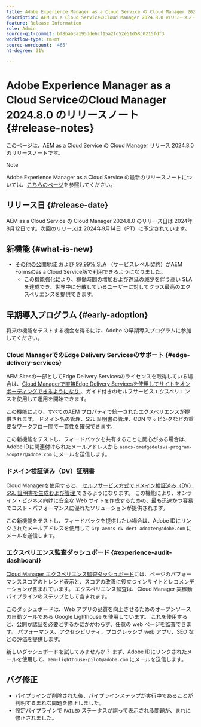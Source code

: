 ```yaml
---
title: Adobe Experience Manager as a Cloud Service の Cloud Manager 2024.8.0 のリリースノート
description: AEM as a Cloud ServiceのCloud Manager 2024.8.0 のリリースノートについて説明します。
feature: Release Information
role: Admin
source-git-commit: bf8bab5a195dde6cf15a2fd52e51d58c0215fdf3
workflow-type: tm+mt
source-wordcount: '465'
ht-degree: 31%

---
```



# Adobe Experience Manager as a Cloud ServiceのCloud Manager 2024.8.0 のリリースノート {#release-notes}

このページは、AEM as a Cloud Service の Cloud Manager リリース 2024.8.0 のリリースノートです。

>[!NOTE]
>
>Adobe Experience Manager as a Cloud Service の最新のリリースノートについては、[こちらのページ](/help/release-notes/release-notes-cloud/release-notes-current.md)を参照してください。

## リリース日 {#release-date}

AEM as a Cloud Service の Cloud Manager 2024.8.0 のリリース日は 2024年8月12日です。次回のリリースは 2024年9月14日（PT）に予定されています。

## 新機能 {#what-is-new}

* [ その他の公開地域 ](/help/operations/additional-publish-regions.md) および [99.99% SLA](/help/implementing/cloud-manager/getting-access-to-aem-in-cloud/creating-production-programs.md#sla) （サービスレベル契約）がAEM Formsのas a Cloud Service版で利用できるようになりました。
   * この機能強化により、稼働時間の増加および遅延の減少を伴う高い SLA を達成でき、世界中に分散しているユーザーに対してクラス最高のエクスペリエンスを提供できます。

## 早期導入プログラム {#early-adoption}

将来の機能をテストする機会を得るには、Adobe の早期導入プログラムに参加してください。

### Cloud ManagerでのEdge Delivery Servicesのサポート {#edge-delivery-services}

AEM Sitesの一部としてEdge Delivery Servicesのライセンスを取得している場合は、[Cloud Managerで直接Edge Delivery Servicesを使用してサイトをオンボーディングできるようになり ](/help/implementing/cloud-manager/edge-delivery-services.md)、ガイド付きのセルフサービスエクスペリエンスを使用して運用を開始できます。

この機能により、すべてのAEM プロパティで統一されたエクスペリエンスが提供されます。 ドメイン名の管理、SSL 証明書の管理、CDN マッピングなどの重要なワークフロー間で一貫性を確保できます。

この新機能をテストし、フィードバックを共有することに関心がある場合は、Adobe IDに関連付けられたメールアドレスから `aemcs-cmedgedelsvs-program-adopter@adobe.com` にメールを送信します。

### ドメイン検証済み（DV）証明書

Cloud Managerを使用すると、[ セルフサービス方式でドメイン検証済み（DV） SSL 証明書を生成および管理 ](/help/implementing/cloud-manager/managing-ssl-certifications/domain-validated-certificates.md) できるようになります。 この機能により、オンライン・ビジネス向けに安全な Web サイトを作成するための、最も迅速かつ容易でコスト・パフォーマンスに優れたソリューションが提供されます。

この新機能をテストし、フィードバックを提供したい場合は、Adobe IDにリンクされたメールアドレスを使用して `Grp-aemcs-dv-dert-adopter@adobe.com` にメールを送信します。

### エクスペリエンス監査ダッシュボード {#experience-audit-dashboard}

[Cloud Manager エクスペリエンス監査ダッシュボード](/help/implementing/cloud-manager/experience-audit-dashboard.md)には、ページのパフォーマンススコアのトレンド表示と、スコアの改善に役立つインサイトとレコメンデーションが含まれています。 エクスペリエンス監査は、Cloud Manager 実稼動パイプラインのステップとして含まれます。

このダッシュボードは、Web アプリの品質を向上させるためのオープンソースの自動ツールである Google Lighthouse を使用しています。 これを使用すると、公開か認証を必要とするかにかかわらず、任意の web ページを監査できます。 パフォーマンス、アクセシビリティ、プログレッシブ web アプリ、SEO などの評価を提供します。

新しいダッシュボードを試してみませんか？ まず、Adobe IDにリンクされたメールを使用して、`aem-lighthouse-pilot@adobe.com` にメールを送信します。

## バグ修正

* パイプラインが削除された後、パイプラインステップが実行中であることが判明するまれな問題を修正しました。
* 設定パイプラインで `FAILED` ステータスが誤って表示される問題が、まれに修正されました。
